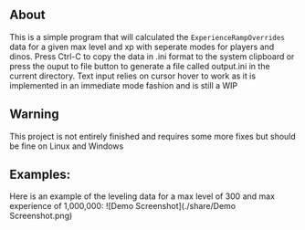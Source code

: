 ## About

This is a simple program that will calculated the `ExperienceRampOverrides` data for a given max level and xp with seperate modes for players and dinos. Press Ctrl-C to copy the data in .ini format to the system clipboard or press the ouput to file button to generate a file called output.ini in the current directory. Text input relies on cursor hover to work as it is implemented in an immediate mode fashion and is still a WIP

## Warning

This project is not entirely finished and requires some more fixes but should be fine on Linux and Windows

## Examples:
Here is an example of the leveling data for a max level of 300 and max experience of 1,000,000:
![Demo Screenshot](./share/Demo Screenshot.png)

